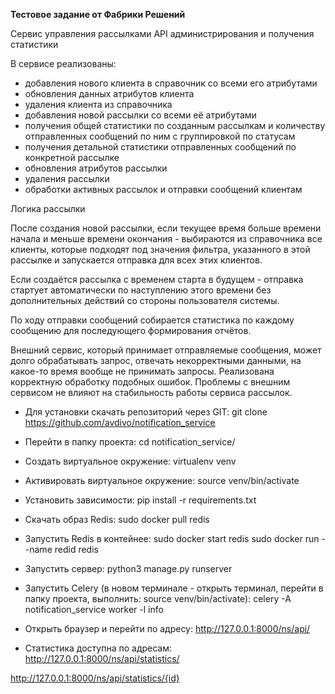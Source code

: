 **Тестовое задание от Фабрики Решений**

Cервис управления рассылками API администрирования и получения статистики

В сервисе реализованы:

- добавления нового клиента в справочник со всеми его атрибутами
- обновления данных атрибутов клиента
- удаления клиента из справочника
- добавления новой рассылки со всеми её атрибутами
- получения общей статистики по созданным рассылкам и количеству отправленных сообщений по ним с группировкой по статусам
- получения детальной статистики отправленных сообщений по конкретной рассылке
- обновления атрибутов рассылки
- удаления рассылки
- обработки активных рассылок и отправки сообщений клиентам

Логика рассылки

После создания новой рассылки, если текущее время больше времени начала и меньше времени окончания - 
выбираются из справочника все клиенты, которые подходят под значения фильтра, указанного 
в этой рассылке и запускается отправка для всех этих клиентов.

Если создаётся рассылка с временем старта в будущем - 
отправка стартует автоматически по наступлению этого времени без дополнительных действий со стороны 
пользователя системы.

По ходу отправки сообщений собирается статистика по каждому сообщению для последующего 
формирования отчётов.

Внешний сервис, который принимает отправляемые сообщения, может долго обрабатывать запрос, 
отвечать некорректными данными, на какое-то время вообще не принимать запросы. 
Реализована корректную обработку подобных ошибок. 
Проблемы с внешним сервисом не влияют на стабильность работы сервиса рассылок.


- Для установки скачать репозиторий через GIT:
git clone https://github.com/avdivo/notification_service

- Перейти в папку проекта:
cd notification_service/

- Создать виртуальное окружение:
virtualenv venv

- Активировать виртуальное окружение:
source venv/bin/activate

- Установить зависимости:
pip install -r requirements.txt

- Скачать образ Redis:
sudo docker pull redis

- Запустить Redis в контейнее:
sudo docker start redis
sudo docker run --name redid redis

- Запустить сервер:
python3 manage.py runserver

- Запустить Celery 
(в новом терминале - открыть терминал, перейти в папку проекта, выполнить: source venv/bin/activate):
celery -A notification_service worker -l info

- Открыть браузер и перейти по адресу:
http://127.0.0.1:8000/ns/api/

- Статистика доступна по адресам:
http://127.0.0.1:8000/ns/api/statistics/

http://127.0.0.1:8000/ns/api/statistics/{id}